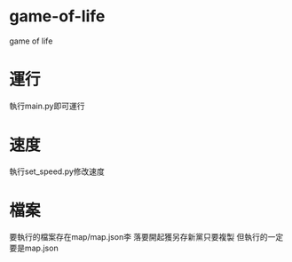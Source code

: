 # game-of-life
game of life

# 運行
執行main.py即可運行

# 速度
執行set_speed.py修改速度

# 檔案
要執行的檔案存在map/map.json李
落要開起獲另存新黨只要複製
但執行的一定要是map.json